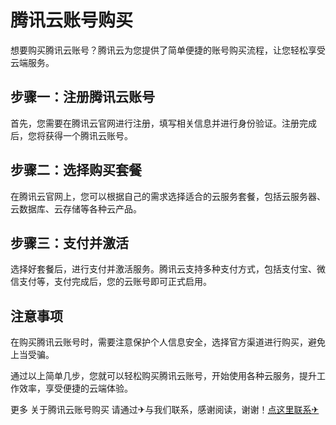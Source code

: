 # 腾讯云账号购买

想要购买腾讯云账号？腾讯云为您提供了简单便捷的账号购买流程，让您轻松享受云端服务。 

## 步骤一：注册腾讯云账号

首先，您需要在腾讯云官网进行注册，填写相关信息并进行身份验证。注册完成后，您将获得一个腾讯云账号。

## 步骤二：选择购买套餐

在腾讯云官网上，您可以根据自己的需求选择适合的云服务套餐，包括云服务器、云数据库、云存储等各种云产品。

## 步骤三：支付并激活

选择好套餐后，进行支付并激活服务。腾讯云支持多种支付方式，包括支付宝、微信支付等，支付完成后，您的云账号即可正式启用。

## 注意事项

在购买腾讯云账号时，需要注意保护个人信息安全，选择官方渠道进行购买，避免上当受骗。

通过以上简单几步，您就可以轻松购买腾讯云账号，开始使用各种云服务，提升工作效率，享受便捷的云端体验。

更多 关于腾讯云账号购买 请通过✈与我们联系，感谢阅读，谢谢！[点这里联系✈](https://gg.k02.cc)